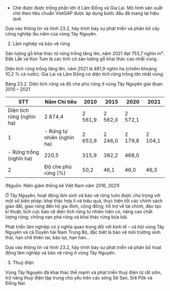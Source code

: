 - Chè được được trồng phần lớn ở Lâm Đồng và Gia Lai. Mô hình sản xuất chè theo tiêu chuẩn VietGAP được áp dụng bước đầu đã mang lại hiệu quả.

Dựa vào thông tin và hình 23.2, hãy trình bày sự phát triển và phân bố cây công nghiệp lâu năm của vùng Tây Nguyên.

2. Lâm nghiệp và bảo vệ rừng

Sản lượng gỗ khai thác từ rừng trồng tăng lên, năm 2021 đạt 753,7 nghìn m³. Đắk Lắk và Kon Tum là các tỉnh có sản lượng gỗ khai thác cao nhất vùng.

Diện tích rừng trồng tăng lên, năm 2021 là 481,9 nghìn ha (chiếm khoảng 10,2 % cả nước). Gia Lai và Lâm Đồng có diện tích rừng trồng lớn nhất vùng.

Bảng 23.2. Diện tích rừng và độ che phủ rừng ở vùng Tây Nguyên giai đoạn 2010 – 2021

STT | Năm Chỉ tiêu | 2010 | 2015 | 2020 | 2021
--- | --- | --- | --- | --- | ---
 | Diện tích rừng (nghìn ha) | 2 874,4 | 2 561,9 | 2 562,0 | 2 572,1
1 | - Rừng tự nhiên (nghìn ha) | 2 653,9 | 2 246,0 | 2 179,8 | 2 104,1
 | - Rừng trồng (nghìn ha) | 220,5 | 315,9 | 382,2 | 468,0
2 | Độ che phủ rừng (%) | 50,2 | 46,1 | 46,0 | 46,3

(Nguồn: Niên giám thống kê Việt Nam năm 2016, 2021)

Ở Tây Nguyên, hoạt động lâm sinh và bảo vệ rừng luôn được chú trọng với một số biện pháp: khai thác hợp lí và hiệu quả, thực hiện tốt các chính sách giao đất, giao rừng đến hộ gia đình, cộng đồng; hỗ trợ về tài chính, đào tạo kĩ thuật; tích cực bảo vệ diện tích rừng tự nhiên hiện có, nâng cao chất lượng rừng; chống nạn phá rừng và khai thác rừng bừa bãi.

Phát triển lâm nghiệp có ý nghĩa quan trọng đối với kinh tế – xã hội vùng Tây Nguyên và cả Duyên hải Nam Trung Bộ, đặc biệt là bảo vệ môi trường sinh thái, hạn chế thiên tai, bão lụt, hạn hán...

Dựa vào thông tin và hình 23.2, hãy trình bày sự phát triển và phân bố hoạt động lâm nghiệp và bảo vệ rừng ở vùng Tây Nguyên.

3. Thuỷ điện

Vùng Tây Nguyên đã khai thác thế mạnh và phát triển thuỷ điện từ rất sớm, trữ năng thuỷ điện tập trung chủ yếu trên các sông Sê San, Srê Pốk và Đồng Nai.